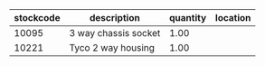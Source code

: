 |stockcode|description|quantity|location|
|---------|-----------|--------|--------|
|10095|3 way chassis socket|1.00||
|10221|Tyco 2 way housing|1.00||
